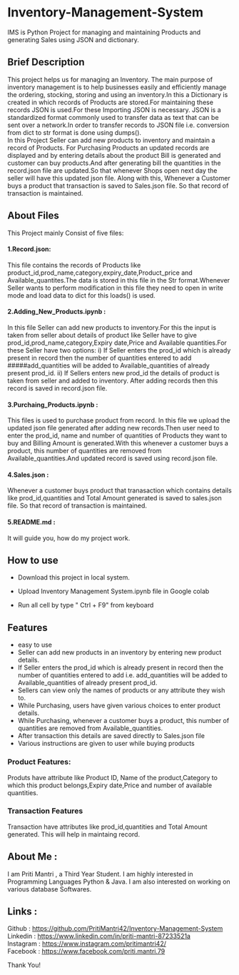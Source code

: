 # Inventory-Management-System
IMS is Python Project for managing and maintaining Products and generating Sales using JSON and dictionary.

## Brief Description
This project helps us for managing an Inventory. The main purpose of inventory management is to help businesses easily and efficiently manage the ordering, stocking, storing and using an inventory.In this a Dictionary is created in which records of Products are stored.For maintaining these records JSON is used.For these Importing JSON is necessary. JSON is a standardized format commonly used to transfer data as text that can be sent over a network.In order to transfer records to JSON file i.e. conversion from dict to str format is done using dumps(). <br/>
          In this Project Seller can add new products to inventory and maintain a record of Products. For Purchasing Products an updated records are displayed and by entering details about the product Bill is generated and customer can buy products.And after generating bill the quantities in the record.json file are updated.So that whenever Shops open next day the seller will have this updated json file. Along with this, Whenever a Customer buys a product that transaction is saved to Sales.json file. So that record of transaction is maintained.


## About Files
This Project mainly Consist of five files:
#### 1.Record.json: 
This file contains the records of Products like product_id,prod_name,category,expiry_date,Product_price and Available_quantites.The data is stored in this file in the Str format.Whenever Seller wants to perform modification in this file they need to open in write mode and load data to dict for this loads() is used.
#### 2.Adding_New_Products.ipynb : 
In this file Seller can add new products to inventory.For this the input is taken from seller about details of product like Seller have to give prod_id,prod_name,category,Expiry date,Price and Available quantities.For these Seller have two options:
   i) If Seller enters the prod_id which is already present in record then the number of quantities entered to add #####add_quantities will be added to Available_quantities of already present prod_id.
   ii) If Sellers enters new prod_id the details of product is taken from seller and added to inventory.
   After adding records then this record is saved in record.json file.
   
#### 3.Purchaing_Products.ipynb :
This files is used to purchase product from record. In this file we upload the updated json file generated after adding new records.Then user need to enter the prod_id, name and number of quantities of Products they want to buy and Billing Amount is generated.With this whenever a customer buys a product, this number of quantities are removed from Available_quantities.And updated record is saved using record.json file.

#### 4.Sales.json :
Whenever a customer buys product that tranasaction which contains details like prod_id,quantities and Total Amount generated is saved to sales.json file. So that record of transaction is maintained.
#### 5.README.md :
It will guide you, how do my project work.

## How to use
* Download this project in local system.

* Upload Inventory Management System.ipynb file in Google colab

 * Run all cell by type " Ctrl + F9" from keyboard


## Features
 * easy to use
 * Seller can add new products in an inventory by entering new product details.
 * If Seller enters the prod_id which is already present in record then the number of quantities entered to add i.e. add_quantities will be added to Available_quantities of      already present prod_id.
 * Sellers can view only the names of products or any attribute they wish to.
 * While Purchasing, users have given various choices to enter product details.
 * While Purchasing, whenever a customer buys a product, this number of quantities are removed from Available_quantities.
 * After transaction this details are saved directly to Sales.json file
 * Various instructions are given to user while buying products
 

### Product Features:
Produts have attribute like Product ID, Name of the product,Category to which this product belongs,Expiry date,Price and number of available quantities.

### Transaction Features
Transaction have attributes like prod_id,quantities and Total Amount generated. This will help in maintaing record.

## About Me : 
I am Priti Mantri , a Third Year Student. I am highly interested in Programming Languages Python & Java. I am also interested on working on various database Softwares.

## Links :
 Github : https://github.com/PritiMantri42/Inventory-Management-System <br/>
 Linkedin : https://www.linkedin.com/in/priti-mantri-87233521a <br/>
 Instagram : https://www.instagram.com/pritimantri42/ <br/>
 Facebook : https://www.facebook.com/priti.mantri.79
 
 
 Thank You! 


 

